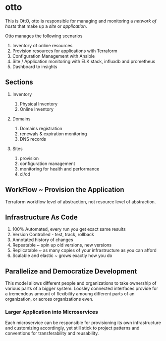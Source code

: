 # otto

This is OttO, otto is responsible for managing and monitoring a
_network of hosts_ that make up a _site_ or _application_.

Otto manages the following scenarios

1. Inventory of online resources
1. Provision resources for applications with Terraform
2. Configuration Management with Ansible
3. Site / Application monitoring with ELK stack, influxdb and
   prometheus 
4. Dashboard to insights

## Sections

1. Inventory
   1. Physical Inventory
   1. Online Inventory

2. Domains
   1. Domains registration
   2. renewals & expiration monitoring
   3. DNS records

3. Sites 
   1. provision
   2. configuration management
   3. monitoring for health and performance
   4. ci/cd

## WorkFlow ~ Provision the Application

Terraform workflow level of abstraction, not resource level of
abstraction. 

## Infrastructure As Code

1. 100% Automated, every run you get exact same results
2. Version Controlled - test, track, rollback
3. Annotated history of changes
4. Repeatable ~ spin up old versions, new versions
5. Replicatable ~ as many copies of your infrastructure as you can
   afford
6. Scalable and elastic ~ grows exactly how you do

## Parallelize and Democratize Development

This model allows different people and organizations to take ownership
of various parts of a bigger system.  Loosley connected interfaces
provide for a tremendous amount of flexibility amoung different parts
of an organization, or across organizations even.

### Larger Application into Microservices

Each microservice can be responsible for provisioning its own
infrastructure and customizing accordingly, yet still stick to project
patterns and conventions for transferability and reusability.
